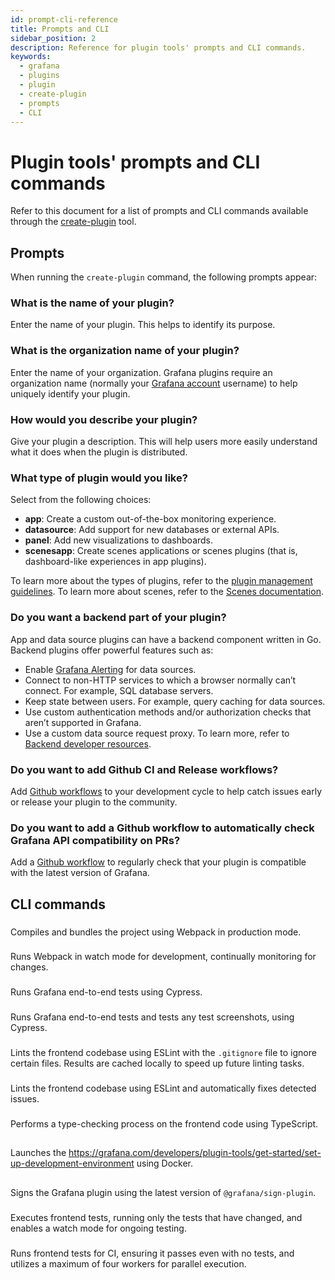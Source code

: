 ```yaml
---
id: prompt-cli-reference
title: Prompts and CLI
sidebar_position: 2
description: Reference for plugin tools' prompts and CLI commands.
keywords:
  - grafana
  - plugins
  - plugin
  - create-plugin
  - prompts
  - CLI
---
```


# Plugin tools' prompts and CLI commands

Refer to this document for a list of prompts and CLI commands available through the [create-plugin](../get-started/get-started.mdx) tool.

## Prompts

When running the `create-plugin` command, the following prompts appear:

### What is the name of your plugin?

Enter the name of your plugin. This helps to identify its purpose.

### What is the organization name of your plugin?

Enter the name of your organization. Grafana plugins require an organization name (normally your [Grafana account](https://grafana.com/signup/) username) to help uniquely identify your plugin.

### How would you describe your plugin?

Give your plugin a description. This will help users more easily understand what it does when the plugin is distributed.

### What type of plugin would you like?

Select from the following choices:

- **app**: Create a custom out-of-the-box monitoring experience.
- **datasource**: Add support for new databases or external APIs.
- **panel**: Add new visualizations to dashboards.
- **scenesapp**: Create scenes applications or scenes plugins (that is, dashboard-like experiences in app plugins).

To learn more about the types of plugins, refer to the [plugin management guidelines](https://grafana.com/docs/grafana/latest/administration/plugin-management/).
To learn more about scenes, refer to the [Scenes documentation](https://grafana.com/developers/scenes).

### Do you want a backend part of your plugin?

App and data source plugins can have a backend component written in Go. Backend plugins offer powerful features such as:

- Enable [Grafana Alerting](https://grafana.com/docs/grafana/latest/alerting/) for data sources.
- Connect to non-HTTP services to which a browser normally can’t connect. For example, SQL database servers.
- Keep state between users. For example, query caching for data sources.
- Use custom authentication methods and/or authorization checks that aren’t supported in Grafana.
- Use a custom data source request proxy. To learn more, refer to [Backend developer resources](./introduction/backend-plugins#resources).

### Do you want to add Github CI and Release workflows?

Add [Github workflows](/create-a-plugin/develop-a-plugin/set-up-github-workflows) to your development cycle to help catch issues early or release your plugin to the community.

### Do you want to add a Github workflow to automatically check Grafana API compatibility on PRs?

Add a [Github workflow](/create-a-plugin/develop-a-plugin/set-up-github-workflows#the-compatibility-check-is-compatibleyml) to regularly check that your plugin is compatible with the latest version of Grafana.

## CLI commands

### <SyncCommand cmd="run build" />

Compiles and bundles the project using Webpack in production mode.

### <SyncCommand cmd="run dev" />

Runs Webpack in watch mode for development, continually monitoring for changes.

### <SyncCommand cmd="run e2e" />

Runs Grafana end-to-end tests using Cypress.

### <SyncCommand cmd="run e2e:update" />

Runs Grafana end-to-end tests and tests any test screenshots, using Cypress.

### <SyncCommand cmd="run lint" />

Lints the frontend codebase using ESLint with the `.gitignore` file to ignore certain files. Results are cached locally to speed up future linting tasks.

### <SyncCommand cmd="run lint:fix" />

Lints the frontend codebase using ESLint and automatically fixes detected issues.

### <SyncCommand cmd="run typecheck" />

Performs a type-checking process on the frontend code using TypeScript.

## <SyncCommand cmd="run server" />

Launches the https://grafana.com/developers/plugin-tools/get-started/set-up-development-environment using Docker.

## <SyncCommand cmd="run sign" />

Signs the Grafana plugin using the latest version of `@grafana/sign-plugin`.

### <SyncCommand cmd="run test" />

Executes frontend tests, running only the tests that have changed, and enables a watch mode for ongoing testing.

### <SyncCommand cmd="run test:ci" />

Runs frontend tests for CI, ensuring it passes even with no tests, and utilizes a maximum of four workers for parallel execution.
